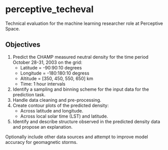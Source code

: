 # perceptive_techeval
 Technical evaluation for the machine learning researcher role at Perceptive Space.

## Objectives

1) Predict the CHAMP measured neutral density for the time period October 28-31, 2003 on the grid:
   * Latitude = -90:90:10 degrees
   * Longitude = -180:180:10 degress
   * Altitude = [350, 450, 550, 650] km
   * Time: 1 hour intervals
2) Identify a sampling and binning scheme for the input data for the prediction task.
3) Handle data cleaning and pre-processing. 
4) Create contour plots of the predicted density:
   * Across latitude and longitude.
   * Across local solar time (LST) and latitude.
5) Identify and describe structure observed in the predicted density data and propose an explanation.

Optionally include other data sources and attempt to improve model accuracy for geomagnetic storms. 